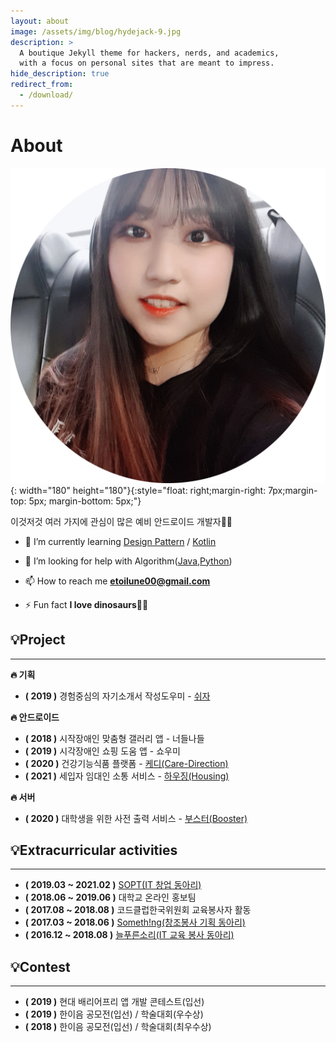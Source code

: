```yaml
---
layout: about
image: /assets/img/blog/hydejack-9.jpg
description: >
  A boutique Jekyll theme for hackers, nerds, and academics,
  with a focus on personal sites that are meant to impress.
hide_description: true
redirect_from:
  - /download/
---
```


# About

![profile](/assets/img/profile.png){: width="180" height="180"}{:style="float: right;margin-right: 7px;margin-top: 5px; margin-bottom: 5px;"}

이것저것 여러 가지에 관심이 많은 예비 안드로이드 개발자👩‍💻

- 🌱 I’m currently learning [Design Pattern](https://github.com/Haeeul/kotlinProject) / [Kotlin](https://github.com/Haeeul/Study-Project-Kotlin)

- 🤝 I’m looking for help with Algorithm([Java](https://github.com/Haeeul/Algorithm_java),[Python](https://github.com/Haeeul/Algorithm-Python))
- 📫 How to reach me **[etoilune00@gmail.com](mailto:etoilune00@gmail.com)**
- ⚡ Fun fact **I love dinosaurs**🦖🦕

## 💡Project

---

**🔥 기획**

- **( 2019 )** 경험중심의 자기소개서 작성도우미 - [쉬자](https://github.com/soptrest)

**🔥 안드로이드**

- **( 2018 )** 시작장애인 맞춤형 갤러리 앱 - 너들나들
- **( 2019 )** 시각장애인 쇼핑 도움 앱 - 쇼우미
- **( 2020 )** 건강기능식품 플랫폼 - [케디(Care-Direction)](https://github.com/CareDirection/CareDirection-Android)
- **( 2021 )** 세입자 임대인 소통 서비스 - [하우징(Housing)](https://github.com/teamHousing/Housing_Android)

**🔥 서버**

- **( 2020 )** 대학생을 위한 사전 출력 서비스 - [부스터(Booster)](https://github.com/Booster-developer/Booster-SERVER)

## 💡Extracurricular activities

---

- **( 2019.03 ~ 2021.02 )** [SOPT(IT 창업 동아리)](http://sopt.org/wp/)
- **( 2018.06 ~ 2019.06 )** 대학교 온라인 홍보팀
- **( 2017.08 ~ 2018.08 )** 코드클럽한국위원회 교육봉사자 활동
- **( 2017.03 ~ 2018.06 )** [Someth!ng(창조봉사 기획 동아리)](https://blog.naver.com/something_id)
- **( 2016.12 ~ 2018.08 )** [늘푸른소리(IT 교육 봉사 동아리)](https://blog.naver.com/evergreen_sound)

## 💡Contest

---

- **( 2019 )** 현대 배리어프리 앱 개발 콘테스트(입선)
- **( 2019 )** 한이음 공모전(입선) / 학술대회(우수상)
- **( 2018 )** 한이음 공모전(입선) / 학술대회(최우수상)
